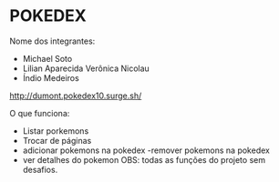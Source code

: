 # POKEDEX

Nome dos integrantes: 
- Michael Soto
- Lilian Aparecida Verônica Nicolau
- Índio Medeiros

http://dumont.pokedex10.surge.sh/

O que funciona:
- Listar porkemons
- Trocar de páginas
- adicionar pokemons na pokedex
-remover pokemons na pokedex
- ver detalhes do pokemon
OBS: todas as funções do projeto sem desafios.

